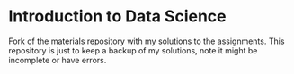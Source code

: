 Introduction to Data Science
============================

Fork of the materials repository with my solutions to the assignments. This repository is just to keep a backup of my solutions, note it might be incomplete or have errors.
